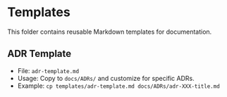 # Templates

This folder contains reusable Markdown templates for documentation.

## ADR Template
- File: `adr-template.md`
- Usage: Copy to `docs/ADRs/` and customize for specific ADRs.
- Example: `cp templates/adr-template.md docs/ADRs/adr-XXX-title.md`
